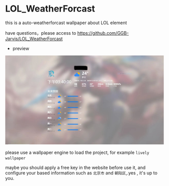 # LOL_WeatherForcast
this is a auto-weatherforcast wallpaper about LOL element

have questions，please access to https://github.com/GGB-Jarvis/LOL_WeatherForcast 

- preview

![preview](.\preview.jpg)

please use a wallpaper engine to load the project, for example `lively wallpaper`

maybe you should apply a free key in the website before use it, and configure your based information such as `北京市` and `朝阳区`,.yes , it's up to you.
